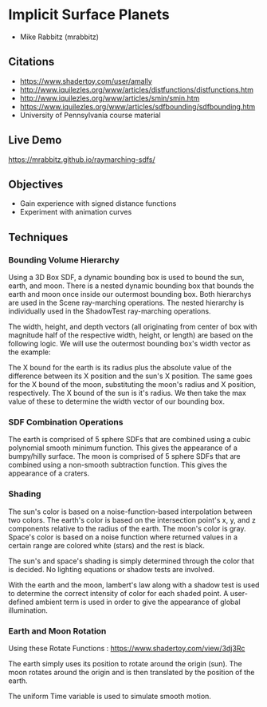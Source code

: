 # Implicit Surface Planets
- Mike Rabbitz (mrabbitz)

## Citations
- https://www.shadertoy.com/user/amally
- http://www.iquilezles.org/www/articles/distfunctions/distfunctions.htm
- http://www.iquilezles.org/www/articles/smin/smin.htm
- https://www.iquilezles.org/www/articles/sdfbounding/sdfbounding.htm
- University of Pennsylvania course material

## Live Demo
https://mrabbitz.github.io/raymarching-sdfs/

## Objectives
- Gain experience with signed distance functions
- Experiment with animation curves

## Techniques
### Bounding Volume Hierarchy

Using a 3D Box SDF, a dynamic bounding box is used to bound the sun, earth, and moon.  There is a nested dynamic bounding box that bounds the earth and moon once inside our outermost bounding box.  Both hierarchys are used in the Scene ray-marching operations.  The nested hierarchy is individually used in the ShadowTest ray-marching operations.

The width, height, and depth vectors (all originating from center of box with magnitude half of the respective width, height, or length) are based on the following logic.  We will use the outermost bounding box's width vector as the example:

The X bound for the earth is its radius plus the absolute value of the difference between its X position and the sun's X position.
The same goes for the X bound of the moon, substituting the moon's radius and X position, respectively.
The X bound of the sun is it's radius.
We then take the max value of these to determine the width vector of our bounding box.

### SDF Combination Operations

The earth is comprised of 5 sphere SDFs that are combined using a cubic polynomial smooth minimum function.  This gives the appearance of a bumpy/hilly surface.
The moon is comprised of 5 sphere SDFs that are combined using a non-smooth subtraction function.  This gives the appearance of a craters.

### Shading

The sun's color is based on a noise-function-based interpolation between two colors.
The earth's color is based on the intersection point's x, y, and z components relative to the radius of the earth.
The moon's color is gray.
Space's color is based on a noise function where returned values in a certain range are colored white (stars) and the rest is black.

The sun's and space's shading is simply determined through the color that is decided.  No lighting equations or shadow tests are involved.

With the earth and the moon, lambert's law along with a shadow test is used to determine the correct intensity of color for each shaded point.  A user-defined ambient term is used in order to give the appearance of global illumination.

### Earth and Moon Rotation

Using these Rotate Functions : https://www.shadertoy.com/view/3dj3Rc

The earth simply uses its position to rotate around the origin (sun).
The moon rotates around the origin and is then translated by the position of the earth.

The uniform Time variable is used to simulate smooth motion.
